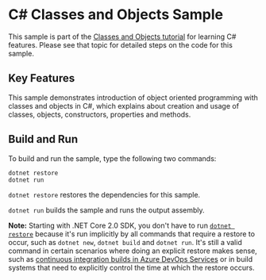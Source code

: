 # C# Classes and Objects Sample

This sample is part of the [Classes and Objects tutorial](https://docs.microsoft.com/dotnet/csharp/tutorials/intro-to-csharp/introduction-to-classes)
for learning C# features. Please see that topic for detailed steps on the code
for this sample.

## Key Features

This sample demonstrates introduction of object oriented programming with classes and objects in C#, which explains about creation and usage of classes, objects, constructors, properties and methods.

## Build and Run

To build and run the sample, type the following two commands:

```dotnetcli
dotnet restore
dotnet run
```

`dotnet restore` restores the dependencies for this sample.

`dotnet run` builds the sample and runs the output assembly.

**Note:** Starting with .NET Core 2.0 SDK, you don't have to run [`dotnet restore`](https://docs.microsoft.com/dotnet/core/tools/dotnet-restore) because it's run implicitly by all commands that require a restore to occur, such as `dotnet new`, `dotnet build` and `dotnet run`. It's still a valid command in certain scenarios where doing an explicit restore makes sense, such as [continuous integration builds in Azure DevOps Services](https://docs.microsoft.com/azure/devops/build-release/apps/aspnet/build-aspnet-core) or in build systems that need to explicitly control the time at which the restore occurs.
